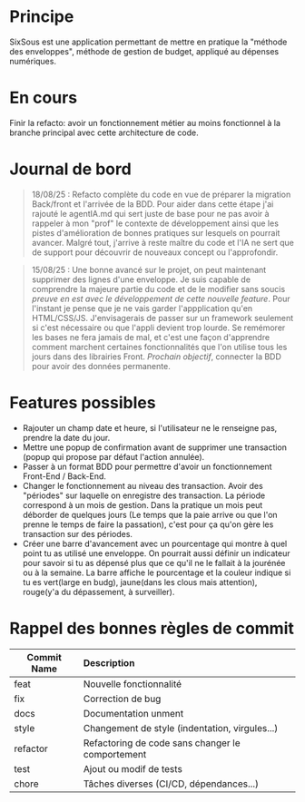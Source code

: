 # Principe
SixSous est une application permettant de mettre en pratique la "méthode des enveloppes", méthode de gestion de budget, appliqué au dépenses numériques.

# En cours
Finir la refacto: avoir un fonctionnement métier au moins fonctionnel à la branche principal avec cette architecture de code.

# Journal de bord 
> 18/08/25 : Refacto complète du code en vue de préparer la migration Back/front et l'arrivée de la BDD. Pour aider dans cette étape j'ai rajouté le agentIA.md qui sert juste de base pour ne pas avoir à rappeler à mon "prof" le contexte de développement ainsi que les pistes d'amélioration de bonnes pratiques sur lesquels on pourrait avancer. Malgré tout, j'arrive à reste maître du code et l'IA ne sert que de support pour découvrir de nouveaux concept ou l'approfondir.

> 15/08/25 : Une bonne avancé sur le projet, on peut maintenant supprimer des lignes d'une enveloppe. Je suis capable de comprendre la majeure partie du code et de le modifier sans soucis _preuve en est avec le développement de cette nouvelle feature_. Pour l'instant je pense que je ne vais garder l'appplication qu'en HTML/CSS/JS. J'envisagerais de passer sur un framework seulement si c'est nécessaire ou que l'appli devient trop lourde. Se remémorer les bases ne fera jamais de mal, et c'est une façon d'apprendre comment marchent certaines fonctionnalités que l'on utilise tous les jours dans des librairies Front.
*Prochain objectif*, connecter la BDD pour avoir des données permanente. 

# Features possibles
* Rajouter un champ date et heure, si l'utilisateur ne le renseigne pas, prendre la date du jour.
* Mettre une popup de confirmation avant de supprimer une transaction (popup qui propose par défaut l'action annulée).
* Passer à un format BDD pour permettre d'avoir un fonctionnement Front-End / Back-End.
* Changer le fonctionnement au niveau des transaction. Avoir des "périodes" sur laquelle on enregistre des transaction. La période correspond à un mois de gestion. Dans la pratique un mois peut déborder de quelques jours (Le temps que la paie arrive ou que l'on prenne le temps de faire la passation), c'est pour ça qu'on gère les transaction sur des périodes.
* Créer une barre d'avancement avec un pourcentage qui montre à quel point tu as utilisé une enveloppe. On pourrait aussi définir un indicateur pour savoir si tu as dépensé plus que ce qu'il ne le fallait à la jourénée ou à la semaine. La barre affiche le pourcentage et la couleur indique si tu es vert(large en budg), jaune(dans les clous mais attention), rouge(y'a du dépassement, à surveiller).

# Rappel des bonnes règles de commit
|Commit Name|Description|
|-----------|:----------|
| feat      | Nouvelle fonctionnalité|
| fix	    | Correction de bug|
| docs	    | Documentation unment|
| style	    | Changement de style (indentation, virgules...)|
| refactor	| Refactoring de code sans changer le comportement|
| test	    | Ajout ou modif de tests|
| chore	    | Tâches diverses (CI/CD, dépendances...)|